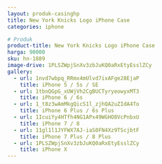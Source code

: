 ```yaml
---
layout: produk-casinghp
title: New York Knicks Logo iPhone Case
categories: iphone

# Produk
product-title: New York Knicks Logo iPhone Case
harga: 90000
sku: hn-1889
image-drive: 1PLSZWpjSnXv3zbJuKQ0aRxEtyEsslZCy
gallery:
  - url: 1nvd7wbpq_RRmx4mUlvd7ixAFge28EjaP
    title: iPhone 5 / 5s / SE
  - url: 1tbnQGpG_xUWjVh2CgBUCTyryeowyxMT3
    title: iPhone 6 / 6s
  - url: 1_t8z3wAmMkgQicS1l_zjhQA2uZIdA4To
    title: iPhone 6 Plus / 6s Plus
  - url: 1IcuiYy4HTfh4NG1APx49WGHO8VcPnbxU
    title: iPhone 7 / 8
  - url: 11gl1l1JYFWX7AJ-iaS0FN4Xz9TScjbtF
    title: iPhone 7 Plus / 8 Plus
  - url: 1PLSZWpjSnXv3zbJuKQ0aRxEtyEsslZCy
    title: iPhone X
---
```

